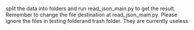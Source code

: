 split the data into folders and run read_json_main.py to get the result. Remember to change the file destination at read_json_main.py. Please ignore the files in testing folderand trash folder. They are currently useless

